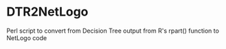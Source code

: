 # DTR2NetLogo
Perl script to convert from Decision Tree output from R's rpart() function to NetLogo code
